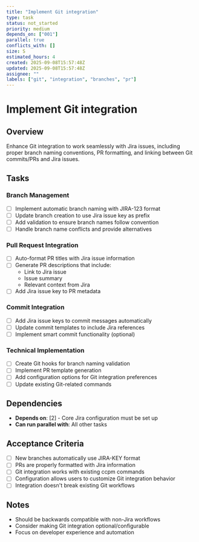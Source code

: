 ```yaml
---
title: "Implement Git integration"
type: task
status: not_started
priority: medium
depends_on: ["001"]
parallel: true
conflicts_with: []
size: S
estimated_hours: 4
created: 2025-09-08T15:57:48Z
updated: 2025-09-08T15:57:48Z
assignee: ""
labels: ["git", "integration", "branches", "pr"]
---
```


# Implement Git integration

## Overview
Enhance Git integration to work seamlessly with Jira issues, including proper branch naming conventions, PR formatting, and linking between Git commits/PRs and Jira issues.

## Tasks

### Branch Management
- [ ] Implement automatic branch naming with JIRA-123 format
- [ ] Update branch creation to use Jira issue key as prefix
- [ ] Add validation to ensure branch names follow convention
- [ ] Handle branch name conflicts and provide alternatives

### Pull Request Integration
- [ ] Auto-format PR titles with Jira issue information
- [ ] Generate PR descriptions that include:
  - Link to Jira issue
  - Issue summary
  - Relevant context from Jira
- [ ] Add Jira issue key to PR metadata

### Commit Integration
- [ ] Add Jira issue keys to commit messages automatically
- [ ] Update commit templates to include Jira references
- [ ] Implement smart commit functionality (optional)

### Technical Implementation
- [ ] Create Git hooks for branch naming validation
- [ ] Implement PR template generation
- [ ] Add configuration options for Git integration preferences
- [ ] Update existing Git-related commands

## Dependencies
- **Depends on**: [2] - Core Jira configuration must be set up
- **Can run parallel with**: All other tasks

## Acceptance Criteria
- [ ] New branches automatically use JIRA-KEY format
- [ ] PRs are properly formatted with Jira information
- [ ] Git integration works with existing ccpm commands
- [ ] Configuration allows users to customize Git integration behavior
- [ ] Integration doesn't break existing Git workflows

## Notes
- Should be backwards compatible with non-Jira workflows
- Consider making Git integration optional/configurable
- Focus on developer experience and automation